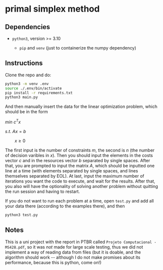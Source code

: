 # primal simplex method

## Dependencies

- `python3`, version >= 3.10

  - `pip` and `venv` (just to containerize the numpy dependency)

## Instructions

Clone the repo and do:

```sh
python3 -m venv .env
source ./.env/bin/activate
pip install -r requirements.txt
python3 main.py
```

And then manually insert the data for the linear optimization problem, which should be in the form

$min \ c^Tx$

$s.t. \ Ax = b$

$\ \ \ \ \ \  \ \ x\geq0$

The first input is the number of constraints $m$, the second is $n$ (the number of decision varibles in $x$). Then you
should input the elements in the costs vector $c$ and in the resources vector $b$ separated by single spaces. After
that, you are prompted to input the matrix $A$, which should be inputted one line at a time (with elements separated by
single spaces, and lines themselves separated by EOL). At last, input the maximum number of iterations you want the code
to execute, and wait for the results. After that, you also will have the optionality of solving another problem without
quitting the run session and having to restart.

If you do not want to run each problem at a time, open `test.py` and add all your data there (according to the examples
there), and then

```sh
python3 test.py
```

## Notes

This is a uni project with the report in PTBR called `Projeto Computacional - MS428.pdf`, so it was *not* made for large scale testing, thus
we did not implement a way of reading data from files (but it is doable, and the algorithm should work -- although I do
not make promises about its performance, because this is python, come on!)

